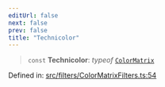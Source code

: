 ```yaml
---
editUrl: false
next: false
prev: false
title: "Technicolor"
---
```


> `const` **Technicolor**: *typeof* [`ColorMatrix`](/api/namespaces/filters/classes/colormatrix/)

Defined in: [src/filters/ColorMatrixFilters.ts:54](https://github.com/fabricjs/fabric.js/blob/8748628df7e9de00ba77413bfc3ad9e9fe9d4f30/src/filters/ColorMatrixFilters.ts#L54)
